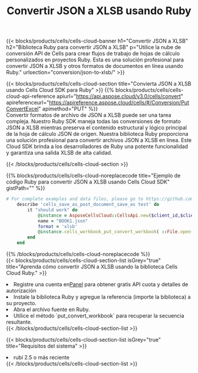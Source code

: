 ﻿---
title:  Convertir JSON a XLSB usando Ruby
description:  Utilizar el SDK de Cloud Aspose.Cells para Ruby para convertir un archivo de formato JSON a un archivo de formato XLSB.
kwords: Excel, Convert JSON to XLSB, REST, Ruby
howto: How to convert JSON to XLSB using Aspose.Cells Cloud Ruby library.
---
{{< blocks/products/cells/cells-cloud-banner h1="Convertir JSON a XLSB" h2="Biblioteca Ruby para convertir JSON a XLSB" p="Utilice la nube de conversión API de Cells para crear flujos de trabajo de hojas de cálculo personalizados en proyectos Ruby. Esta es una solución profesional para convertir JSON a XLSB y otros formatos de documentos en línea usando Ruby." urlsection="conversion/json-to-xlsb/" >}}

{{< blocks/products/cells/cells-cloud-section title="Convierta JSON a XLSB usando Cells Cloud SDK para Ruby" >}}
{{% blocks/products/cells/cells-cloud-api-reference apiurl="https://api.aspose.cloud/v3.0/cells/convert" apireferenceurl="https://apireference.aspose.cloud/cells/#/Conversion/PutConvertExcel" apimethod="PUT" %}}
<br/>
Convertir formatos de archivo de JSON a XLSB puede ser una tarea compleja. Nuestro Ruby SDK maneja todas las conversiones de formato JSON a XLSB mientras preserva el contenido estructural y lógico principal de la hoja de cálculo JSON de origen. Nuestra biblioteca Ruby proporciona una solución profesional para convertir archivos JSON a XLSB en línea. Este Cloud SDK brinda a los desarrolladores de Ruby una potente funcionalidad y garantiza una salida XLSB de alta calidad.

{{< /blocks/products/cells/cells-cloud-section >}}

{{% blocks/products/cells/cells-cloud-noreplacecode title="Ejemplo de código Ruby para convertir JSON a XLSB usando Cells Cloud SDK" gistPath="" %}}
 
```ruby
# For complete examples and data files, please go to https://github.com/aspose-cells-cloud/aspose-cells-cloud-ruby/
    describe 'cells_save_as_post_document_save_as test' do
        it "should work" do
            @instance = AsposeCellsCloud::CellsApi.new($client_id,$client_secret,"v3.0","https://api.aspose.cloud/")
            name = "BOOK1.json"
            format = 'xlsb'
            @instance.cells_workbook_put_convert_workbook( ::File.open(File.expand_path("data/"+name),"r")  {|io| io.read(io.size) },{:format=>format})     
        end
    end
```
 
{{% /blocks/products/cells/cells-cloud-noreplacecode %}}
<br/>
{{< blocks/products/cells/cells-cloud-section-list isGrey="true" title="Aprenda cómo convertir JSON a XLSB usando la biblioteca Cells Cloud Ruby." >}}
<li> Registre una cuenta en<a href="https://dashboard.aspose.cloud/">Panel</a> para obtener gratis API cuota y detalles de autorización</li>
<li>Instale la biblioteca Ruby y agregue la referencia (importe la biblioteca) a su proyecto.</li>
<li>Abra el archivo fuente en Ruby.</li>
<li>Utilice el método `put_convert_workbook` para recuperar la secuencia resultante.</li>
{{< /blocks/products/cells/cells-cloud-section-list >}}

{{< blocks/products/cells/cells-cloud-section-list isGrey="true" title="Requisitos del sistema" >}}
<li>rubí 2.5 o más reciente</li>
{{< /blocks/products/cells/cells-cloud-section-list >}}
